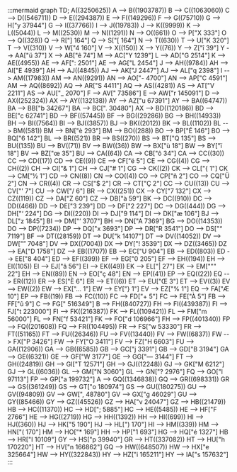 :::mermaid
graph TD;
A((3250625))
A --> B((1903787))
B --> C((1063060))
C --> D((546711))
D --> E((294387))
E --> F((149296))
F --> G((75710))
G --> H["y 37944"]
G --> I((37766))
I --> J((19783))
J --> K((9999))
K --> L((5044))
L --> M((2530))
M --> N((1291))
N --> O((661))
O --> P["X 333"]
O --> Q((328))
Q --> R["] 164"]
Q --> S["[ 164"]
N --> T((630))
T --> U["K 320"]
T --> V((310))
V --> W["4 160"]
V --> X((150))
X --> Y((76))
Y --> Z["î 39"]
Y --> AA["ü 37"]
X --> AB["ê 74"]
M --> AC["Y 1239"]
L --> AD["G 2514"]
K --> AE((4955))
AE --> AF[": 2501"]
AE --> AG["L 2454"]
J --> AH((9784))
AH --> AI["E 4939"]
AH --> AJ((4845))
AJ --> AK["J 2447"]
AJ --> AL["q 2398"]
I --> AM((17983))
AM --> AN((9291))
AN --> AO["- 4700"]
AN --> AP["C 4591"]
AM --> AQ((8692))
AQ --> AR["S 4411"]
AQ --> AS((4281))
AS --> AT["V 2211"]
AS --> AU["_ 2070"]
F --> AV["
 73586"]
E --> AW["r 145091"]
D --> AX((252324))
AX --> AY((132138))
AY --> AZ["u 67391"]
AY --> BA((64747))
BA --> BB["b 34267"]
BA --> BC[". 30480"]
AX --> BD((120186))
BD --> BE["c 62741"]
BD --> BF((57445))
BF --> BG((29286))
BG --> BH((14933))
BH --> BI((7564))
BI --> BJ((3857))
BJ --> BK((2012))
BK --> BL((1102))
BL --> BM((581))
BM --> BN["è 293"]
BM --> BO((288))
BO --> BP["É 146"]
BO --> BQ["6 142"]
BL --> BR((521))
BR --> BS((270))
BS --> BT["Q 135"]
BS --> BU((135))
BU --> BV((71))
BV --> BW((36))
BW --> BX["ù 18"]
BW --> BY["ï 18"]
BV --> BZ["œ 35"]
BU --> CA((64))
CA --> CB["ô 34"]
CA --> CC((30))
CC --> CD((17))
CD --> CE((9))
CE --> CF["ë 5"]
CE --> CG((4))
CG --> CH((2))
CH --> CI["& 1"]
CH --> CJ["# 1"]
CG --> CK((2))
CK --> CL["{ 1"]
CK --> CM["½ 1"]
CD --> CN((8))
CN --> CO((4))
CO --> CP["ñ 2"]
CO --> CQ["Ü 2"]
CN --> CR((4))
CR --> CS["$ 2"]
CR --> CT["Ç 2"]
CC --> CU((13))
CU --> CV["' 7"]
CU --> CW["/ 6"]
BR --> CX((251))
CX --> CY["7 132"]
CX --> CZ((119))
CZ --> DA["Z 60"]
CZ --> DB["à 59"]
BK --> DC((910))
DC --> DD((466))
DD --> DE["3 239"]
DD --> DF["2 227"]
DC --> DG((444))
DG --> DH["‘ 224"]
DG --> DI((220))
DI --> DJ["9 114"]
DI --> DK["æ 106"]
BJ --> DL["z 1845"]
BI --> DM["’ 3707"]
BH --> DN["A 7369"]
BG --> DO((14353))
DO --> DP((7234))
DP --> DQ["x 3693"]
DP --> DR["R 3541"]
DO --> DS["“ 7119"]
BF --> DT((28159))
DT --> DU["k 14107"]
DT --> DV((14052))
DV --> DW["” 7048"]
DV --> DX((7004))
DX --> DY["! 3539"]
DX --> DZ((3465))
DZ --> EA["D 1758"]
DZ --> EB((1707))
EB --> EC["U 904"]
EB --> ED((803))
ED --> EE["8 404"]
ED --> EF((399))
EF --> EG["0 205"]
EF --> EH((194))
EH --> EI((105))
EI --> EJ["â 56"]
EI --> EK((49))
EK --> EL["| 27"]
EK --> EM[""" 22"]
EH --> EN((89))
EN --> EO["ç 48"]
EN --> EP((41))
EP --> EQ((22))
EQ --> ER((12))
ER --> ES["È 6"]
ER --> ET((6))
ET --> EU["Œ 3"]
ET --> EV((3))
EV --> EW((2))
EW --> EX["… 1"]
EW --> EY["} 1"]
EV --> EZ["% 1"]
EQ --> FA["Æ 10"]
EP --> FB((19))
FB --> FC((10))
FC --> FD["+ 5"]
FC --> FE["À 5"]
FB --> FF["û 9"]
C --> FG["  516349"]
B --> FH((840727))
FH --> FI((439387))
FI --> FJ["t 223000"]
FI --> FK((216387))
FK --> FL((109421))
FL --> FM["m 56000"]
FL --> FN["f 53421"]
FK --> FO["d 106966"]
FH --> FP((401340))
FP --> FQ((201608))
FQ --> FR((104495))
FR --> FS["w 53330"]
FR --> FT((51165))
FT --> FU((26346))
FU --> FV((13440))
FV --> FW((6837))
FW --> FX["P 3426"]
FW --> FY["O 3411"]
FV --> FZ["H 6603"]
FU --> GA((12906))
GA --> GB((6585))
GB --> GC["j 3391"]
GB --> GD["B 3194"]
GA --> GE((6321))
GE --> GF["W 3177"]
GE --> GG["— 3144"]
FT --> GH((24819))
GH --> GI["T 12571"]
GH --> GJ((12248))
GJ --> GK["M 6212"]
GJ --> GL((6036))
GL --> GM["N 3060"]
GL --> GN["? 2976"]
FQ --> GO["l 97113"]
FP --> GP["a 199732"]
A --> GQ((1346838))
GQ --> GR((698331))
GR --> GS((361249))
GS --> GT["o 180974"]
GS --> GU((180275))
GU --> GV((94809))
GV --> GW[", 48780"]
GV --> GX["g 46029"]
GU --> GY((85466))
GY --> GZ((45526))
GZ --> HA["v 24047"]
GZ --> HB((21479))
HB --> HC((11370))
HC --> HD["; 5885"]
HC --> HE((5485))
HE --> HF["F 2766"]
HE --> HG((2719))
HG --> HH((1392))
HH --> HI((699))
HI --> HJ((360))
HJ --> HK["5 190"]
HJ --> HL[") 170"]
HI --> HM((339))
HM --> HN["( 170"]
HM --> HO["* 169"]
HH --> HP["1 693"]
HG --> HQ["é 1327"]
HB --> HR["I 10109"]
GY --> HS["p 39940"]
GR --> HT((337082))
HT --> HU["h 170220"]
HT --> HV["n 166862"]
GQ --> HW((648507))
HW --> HX["e 325664"]
HW --> HY((322843))
HY --> HZ["i 165211"]
HY --> IA["s 157632"]
:::